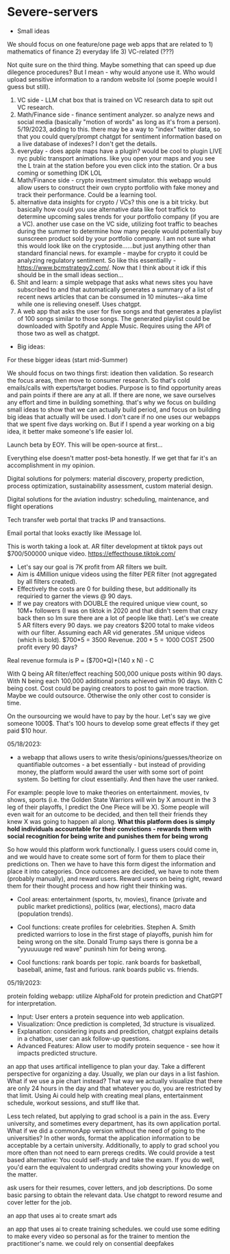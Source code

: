 # Severe-servers

- Small ideas

We should focus on one feature/one page web apps that are related to 1) mathematics of finance 2) everyday life 3) VC-related (???)

Not quite sure on the third thing. Maybe something that can speed up due dilegence procedures? But I mean - why would anyone use it. Who would upload sensitive information to a random website lol (some poeple would I guess but still).


1) VC side - LLM chat box that is trained on VC research data to spit out VC research.
2) Math/Finance side - finance sentiment analyzer. so analyze news and social media (basically "motion of words" as long as it's from a person). 5/19/2023, adding to this. there may be a way to "index" twitter data, so that you could query/prompt chatgpt for sentiment information based on a live database of indexes? I don't get the details.
3) everyday - does apple maps have a plugin? would be cool to plugin LIVE nyc public transport animations. like you open your maps and you see the L train at the station before you even click into the station. Or a bus coming or something IDK LOL
4) Math/Finance side - crypto investment simulator. this webapp would allow users to construct their own crypto portfolio with fake money and track their performance. Could be a learning tool.
5) alternative data insights for crypto / VCs? this one is a bit tricky. but basically how could you use alternative data like foot traffick to determine upcoming sales trends for your portfolio company (if you are a VC). another use case on the VC side, utilizing foot traffic to beaches during the summer to determine how many people would potentially buy sunscreen product sold by your portfolio company. I am not sure what this would look like on the cryptoside......but just anything other than standard financial news. for example - maybe for crypto it could be analyzing regulatory sentiment. So like this essentiallly - https://www.bcmstrategy2.com/. Now that I think about it idk if this should be in the small ideas section...
6) Shit and learn: a simple webpage that asks what news sites you have subscribed to and that automatically generates a summary of a list of recent news articles that can be consumed in 10 minutes--aka time while one is relieving oneself. Uses chatgpt.
7) A web app that asks the user for five songs and that generates a playlist of 100 songs similar to those songs. The generated playlist could be downloaded with Spotify and Apple Music. Requires using the API of those two as well as chatgpt.

- Big ideas: 

For these bigger ideas (start mid-Summer)

We should focus on two things first: ideation then validation. So research the focus areas, then move to consumer research. So that's cold emails/calls with experts/target bodies. Purpose is to find opportunity areas and pain points if there are any at all. If there are none, we save ourselves any effort and time in building something. that's why we focus on building small ideas to show that we can actually build period, and focus on building big ideas that actually will be used. I don't care if no one uses our webapps that we spent five days working on. But if I spend a year working on a big idea, it better make someone's life easier lol.

Launch beta by EOY. This will be open-source at first...

Everything else doesn't matter post-beta honestly. If we get that far it's an accomplishment in my opinion.



Digital solutions for polymers: material discovery, property prediction, process optimization, sustainability assessment, custom material design.

Digital solutions for the aviation industry: scheduling, maintenance, and flight operations

Tech transfer web portal that tracks IP and transactions.

Email portal that looks exactly like iMessage lol.

This is worth taking a look at. AR filter development at tiktok pays out $700/500000 unique video. https://effecthouse.tiktok.com/
- Let's say our goal is 7K profit from AR filters we built.
- Aim is 4Million unique videos using the filter PER filter (not aggregated by all filters created).
- Effectively the costs are 0 for building these, but additionally its requiried to garner the views @ 90 days.
- If we pay creators with DOUBLE the required unique view count, so 10M+ followers (I was on tiktok in 2020 and that didn't seem that crazy back then so Im sure there are a lot of people like that). Let's we create 5 AR filters every 90 days. we pay creators $200 total to make videos with our filter.
Assuming each AR vid generates .5M unique videos (which is bold).
$700*5 = 3500 Revenue.
$200*5 = 1000$ COST
2500 profit every 90 days?

Real revenue formula is P = ($700*Q)+(140 x N) - C

With Q being AR filter/effect reaching 500,000 unique posts witihin 90 days.
With N being each 100,000 additional posts achieved within 90 days.
With C being cost. Cost could be paying creators to post to gain more traction. Maybe we could outsource. Otherwise the only other cost to consider is time.

On the oursourcing we would have to pay by the hour. Let's say we give someone 1000$. That's 100 hours to develop some great effects if they get paid $10 hour. 


05/18/2023:

- a webapp that allows users to write thesis/opinions/guesses/theorize on quantifiable outcomes - a bet essentially - but instead of providing money, the platform would award the user with some sort of point system. So betting for clout essentially. And then have the user ranked.


For example: people love to make theories on entertainment. movies, tv shows, sports (i.e. the Golden State Warriors will win by X amount in the 3 leg of their playoffs, I predict the One Piece will be X). Some people will even wait for an outcome to be decided, and then tell their friends they knew X was going to happen all along. **What this platform does is simply hold individuals accountable for their convictions - rewards them with social recognition for being write and punishes them for being wrong**

So how would this platform work functionally. I guess users could come in, and we would have to create some sort of form for them to place their predictions on. Then we have to have this form digest the information and place it into categories. Once outcomes are decided, we have to note them (probably manually), and reward users. Reward users on being right, reward them for their thought process and how right their thinking was.

- Cool areas: entertainment (sports, tv, movies), finance (private and public market predictions), politics (war, elections), macro data (population trends).

- Cool functions: create profiles for celebrities. Stephen A. Smith predicted warriors to lose in the first stage of playoffs, punish him for being wrong on the site. Donald Trump says there is gonna be a "yyuuuuuge red wave" puninsh him for being wrong.
- Cool functions: rank boards per topic. rank boards for basketball, baseball, anime, fast and furious. rank boards public vs. friends.


05/19/2023:

protein folding webapp: utilize AlphaFold for protein prediction and ChatGPT for interpretation.
- Input: User enters a protein sequence into web application.
- Visualization: Once prediction is completed, 3d structure is visualized.
- Explanation: considering inputs and prediction, chatgpt explains details in a chatbox, user can ask follow-up questions.
- Advanced Features: Allow user to modify protein sequence - see how it impacts predicted structure.

an app that uses artifical intelligence to plan your day. Take a different perspective for organizing a day. Usually, we plan our days in a list fashion. What if we use a pie chart instead? That way we actually visualize that there are only 24 hours in the day and that whatever you do, you are restricted by that limit. Using Ai could help with creating meal plans, entertainment schedule, workout sessions, and stuff like that.

Less tech related, but applying to grad school is a pain in the ass. Every university, and sometimes every department, has its own application portal. What if we did a commonApp version without the need of going to the universities? In other words, format the application information to be acceptable by a certain university. Additionally, to apply to grad school you more often than not need to earn prereqs credits. We could provide a test based alternative: You could self-study and take the exam. If you do well, you'd earn the equivalent to undergrad credits showing your knowledge on the matter. 

ask users for their resumes, cover letters, and job descriptions. Do some basic parsing to obtain the relevant data. Use chatgpt to reword resume and cover letter for the job.

an app that uses ai to create smart ads

an app that uses ai to create training schedules. we could use some editing to make every video so personal as for the trainer to mention the practitioner's name. we could rely on consential deepfakes
